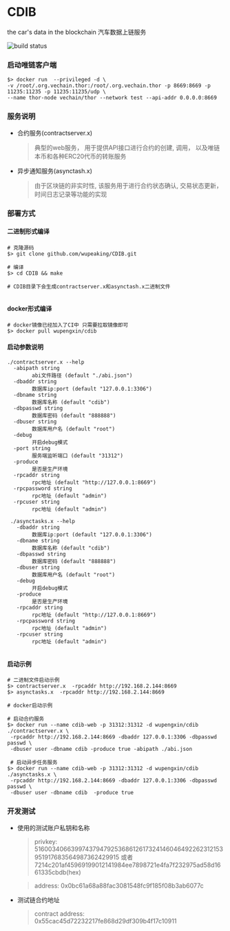 # CDIB
the car's data in the blockchain
汽车数据上链服务

![build status](https://travis-ci.com/wupeaking/CDIB.svg?token=hr2sptwtPB3qdtD9pcsz&branch=master)

### 启动唯链客户端

```shell
$> docker run  --privileged -d \
-v /root/.org.vechain.thor:/root/.org.vechain.thor -p 8669:8669 -p 11235:11235 -p 11235:11235/udp \
--name thor-node vechain/thor --network test --api-addr 0.0.0.0:8669
```


### 服务说明

- 合约服务(contractserver.x)

    >典型的web服务， 用于提供API接口进行合约的创建, 调用， 以及唯链本币和各种ERC20代币的转账服务

- 异步通知服务(asynctash.x)

    > 由于区块链的非实时性, 该服务用于进行合约状态确认, 交易状态更新， 时间日志记录等功能的实现
    

### 部署方式

#### 二进制形式编译

```shell
# 克隆源码 
$> git clone github.com/wupeaking/CDIB.git

# 编译
$> cd CDIB && make

# CDIB目录下会生成contractserver.x和asynctash.x二进制文件
        
```

#### docker形式编译
```shell
# docker镜像已经加入了CI中 只需要拉取镜像即可
$> docker pull wupengxin/cdib
```    

#### 启动参数说明
```shell
./contractserver.x --help
  -abipath string
    	abi文件路径 (default "./abi.json")
  -dbaddr string
    	数据库ip:port (default "127.0.0.1:3306")
  -dbname string
    	数据库名称 (default "cdib")
  -dbpasswd string
    	数据库密码 (default "888888")
  -dbuser string
    	数据库用户名 (default "root")
  -debug
    	开启debug模式
  -port string
    	服务端监听端口 (default "31312")
  -produce
    	是否是生产环境
  -rpcaddr string
    	rpc地址 (default "http://127.0.0.1:8669")
  -rpcpassword string
    	rpc地址 (default "admin")
  -rpcuser string
    	rpc地址 (default "admin")
 
 ./asynctasks.x --help
   -dbaddr string
     	数据库ip:port (default "127.0.0.1:3306")
   -dbname string
     	数据库名称 (default "cdib")
   -dbpasswd string
     	数据库密码 (default "888888")
   -dbuser string
     	数据库用户名 (default "root")
   -debug
     	开启debug模式
   -produce
     	是否是生产环境
   -rpcaddr string
     	rpc地址 (default "http://127.0.0.1:8669")
   -rpcpassword string
     	rpc地址 (default "admin")
   -rpcuser string
     	rpc地址 (default "admin")
 
```

#### 启动示例
```shell
# 二进制文件启动示例
$> contractserver.x  -rpcaddr http://192.168.2.144:8669
$> asynctasks.x  -rpcaddr http://192.168.2.144:8669

# docker启动示例

# 启动合约服务
$> docker run --name cdib-web -p 31312:31312 -d wupengxin/cdib ./contractserver.x \
 -rpcaddr http://192.168.2.144:8669 -dbaddr 127.0.0.1:3306 -dbpasswd passwd \
 -dbuser user -dbname cdib -produce true -abipath ./abi.json
 
 # 启动异步任务服务
$> docker run --name cdib-web -p 31312:31312 -d wupengxin/cdib ./asynctasks.x \
 -rpcaddr http://192.168.2.144:8669 -dbaddr 127.0.0.1:3306 -dbpasswd passwd \
 -dbuser user -dbname cdib  -produce true

```

### 开发测试
    
- 使用的测试账户私钥和名称
    > privkey:
51600340663997437947925368612617324146046492262312153951917683564987362429915
或者 
7214c201af45969199012141984ee7898721e4fa7f232975ad58d1661335cbdb(hex)

    > address:
0x0bc61a68a88fac3081548fc9f185f08b3ab6077c

- 测试链合约地址
    > contract address:
0x55cac45d72232217fe868d29df309b4f17c10911
